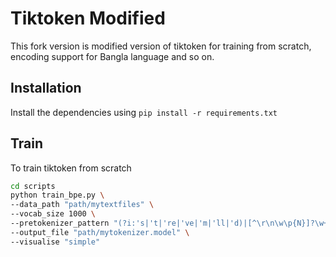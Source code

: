 # Tiktoken Modified
This fork version is modified version of tiktoken for training from scratch, encoding support for Bangla language and so on.

## Installation
Install the dependencies using `pip install -r requirements.txt`

## Train
To train tiktoken from scratch

```bash
cd scripts
python train_bpe.py \
--data_path "path/mytextfiles" \
--vocab_size 1000 \
--pretokenizer_pattern "(?i:'s|'t|'re|'ve|'m|'ll|'d)|[^\r\n\w\p{N}]?\w+|\p{N}+|\p{N}{1,3}| ?[^\s\p{L}\p{N}]+[\r\n]*|\s*[\r\n]+|\s+(?!\S)|\s+" \
--output_file "path/mytokenizer.model" \
--visualise "simple"
```

